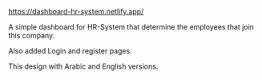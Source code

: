 https://dashboard-hr-system.netlify.app/

A simple dashboard for HR-System that determine the employees that join this company. 

Also added Login and register pages.

This design with Arabic and English versions. 

